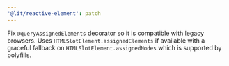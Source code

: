 ```yaml
---
'@lit/reactive-element': patch
---
```


Fix `@queryAssignedElements` decorator so it is compatible with legacy browsers.
Uses `HTMLSlotElement.assignedElements` if available with a graceful fallback
on `HTMLSlotElement.assignedNodes` which is supported by polyfills.
